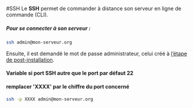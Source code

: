 #SSH
Le **SSH** permet de commander à distance son serveur en ligne de commande (CLI).

##### Pour se connecter à son serveur :
```bash
ssh admin@mon-serveur.org
```

Ensuite, il est demandé le mot de passe administrateur, celui créé à [l’étape de post-installation](postinstall_fr).

#### Variable si port SSH autre que le port par défaut 22
#### remplacer 'XXXX' par le chiffre du port concerné
```bash
ssh -p XXXX admin@mon-serveur.org
```
